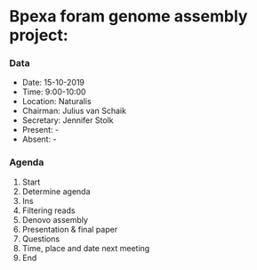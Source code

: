 # Bpexa foram genome assembly project:

### Data
- Date: 15-10-2019
- Time: 9:00-10:00
- Location: Naturalis
- Chairman: Julius van Schaik
- Secretary: Jennifer Stolk
- Present: -
- Absent: -

### Agenda
1. Start
2. Determine agenda
3. Ins
4. Filtering reads
5. Denovo assembly
6. Presentation & final paper
7. Questions
8. Time, place and date next meeting
9. End

